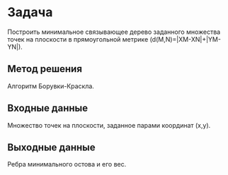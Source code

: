 # Задача

Построить минимальное связывающее дерево заданного множества точек на плоскости в прямоугольной метрике (d(M,N)=|XM-XN|+|YM-YN|).

## Метод решения

Алгоритм Борувки-Краскла.

## Входные данные

Множество точек на плоскости, заданное парами координат (x,y).

## Выходные данные

Ребра минимального остова и его вес.